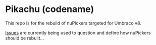 # Pikachu (codename)

This repo is for the rebuild of nuPickers targeted for Umbraco v8.

[Issues](https://github.com/uComponents/Pikachu/issues) are currently being used to question and define how nuPickers should be rebuilt...

